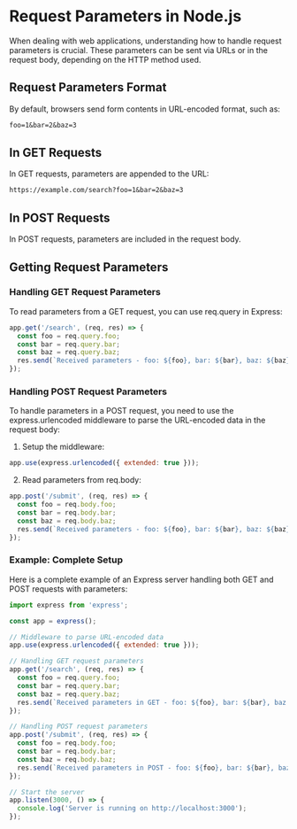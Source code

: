 # Request Parameters in Node.js

When dealing with web applications, understanding how to handle request parameters is crucial. These parameters can be sent via URLs or in the request body, depending on the HTTP method used.

## Request Parameters Format

By default, browsers send form contents in URL-encoded format, such as:

```txt
foo=1&bar=2&baz=3
```

## In GET Requests

In GET requests, parameters are appended to the URL:

```txt
https://example.com/search?foo=1&bar=2&baz=3
```

## In POST Requests

In POST requests, parameters are included in the request body.

## Getting Request Parameters

### Handling GET Request Parameters

To read parameters from a GET request, you can use req.query in Express:

```js
app.get('/search', (req, res) => {
  const foo = req.query.foo;
  const bar = req.query.bar;
  const baz = req.query.baz;
  res.send(`Received parameters - foo: ${foo}, bar: ${bar}, baz: ${baz}`);
});
```

### Handling POST Request Parameters

To handle parameters in a POST request, you need to use the express.urlencoded middleware to parse the URL-encoded data in the request body:

1. Setup the middleware:

```js
app.use(express.urlencoded({ extended: true }));
```

2. Read parameters from req.body:

```js
app.post('/submit', (req, res) => {
  const foo = req.body.foo;
  const bar = req.body.bar;
  const baz = req.body.baz;
  res.send(`Received parameters - foo: ${foo}, bar: ${bar}, baz: ${baz}`);
});
```

### Example: Complete Setup

Here is a complete example of an Express server handling both GET and POST requests with parameters:

```js
import express from 'express';

const app = express();

// Middleware to parse URL-encoded data
app.use(express.urlencoded({ extended: true }));

// Handling GET request parameters
app.get('/search', (req, res) => {
  const foo = req.query.foo;
  const bar = req.query.bar;
  const baz = req.query.baz;
  res.send(`Received parameters in GET - foo: ${foo}, bar: ${bar}, baz: ${baz}`);
});

// Handling POST request parameters
app.post('/submit', (req, res) => {
  const foo = req.body.foo;
  const bar = req.body.bar;
  const baz = req.body.baz;
  res.send(`Received parameters in POST - foo: ${foo}, bar: ${bar}, baz: ${baz}`);
});

// Start the server
app.listen(3000, () => {
  console.log('Server is running on http://localhost:3000');
});
```
